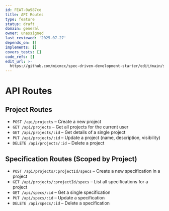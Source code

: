 ```yaml
---
id: FEAT-0a987ce
title: API Routes
type: feature
status: draft
domain: general
owner: unassigned
last_reviewed: '2025-07-27'
depends_on: []
implements: []
covers_tests: []
code_refs: []
edit_url: >-
  https://github.com/micmcc/spec-driven-development-starter/edit/main/specs/product-overview/api-routes.md
---
```

# API Routes

## Project Routes

- `POST /api/projects` – Create a new project
- `GET /api/projects` – Get all projects for the current user
- `GET /api/projects/:id` – Get details of a single project
- `PUT /api/projects/:id` – Update a project (name, description, visibility)
- `DELETE /api/projects/:id` – Delete a project

## Specification Routes (Scoped by Project)

- `POST /api/projects/:projectId/specs` – Create a new specification in a project
- `GET /api/projects/:projectId/specs` – List all specifications for a project
- `GET /api/specs/:id` – Get a single specification
- `PUT /api/specs/:id` – Update a specification
- `DELETE /api/specs/:id` – Delete a specification
